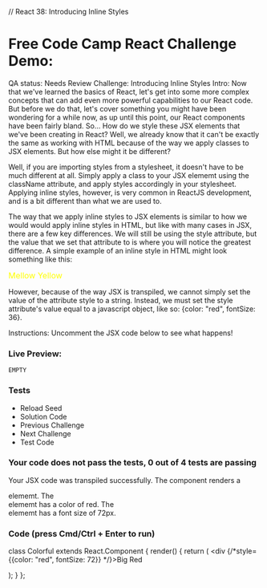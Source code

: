 // React 38: Introducing Inline Styles

# Free Code Camp React Challenge Demo: 

QA status: Needs Review
Challenge: Introducing Inline Styles
Intro: Now that we've learned the basics of React, let's get into some more complex concepts that can add even more powerful capabilities to our React code. But before we do that, let's cover something you might have been wondering for a while now, as up until this point, our React components have been fairly bland. So... How do we style these JSX elements that we've been creating in React? Well, we already know that it can't be exactly the same as working with HTML because of the way we apply classes to JSX elements. But how else might it be different?

Well, if you are importing styles from a stylesheet, it doesn't have to be much different at all. Simply apply a class to your JSX elememt using the className attribute, and apply styles accordingly in your stylesheet. Applying inline styles, however, is very common in ReactJS development, and is a bit different than what we are used to.

The way that we apply inline styles to JSX elements is similar to how we would would apply inline styles in HTML, but like with many cases in JSX, there are a few key differences. We will still be using the style attribute, but the value that we set that attribute to is where you will notice the greatest difference. A simple example of an inline style in HTML might look something like this:

<div style="color: yellow; font-size: 16px">Mellow Yellow</div>

However, because of the way JSX is transpiled, we cannot simply set the value of the attribute style to a string. Instead, we must set the style attribute's value equal to a javascript object, like so: {color: "red", fontSize: 36}.

Instructions: Uncomment the JSX code below to see what happens!

### Live Preview:

    EMPTY

### Tests

* Reload Seed
* Solution Code
* Previous Challenge
* Next Challenge
* Test Code

### Your code does not pass the tests, 0 out of 4 tests are passing
Your JSX code was transpiled successfully.
The component renders a <div> elememt.
The <div> elememt has a color of red.
The <div> elememt has a font size of 72px.


### Code (press Cmd/Ctrl + Enter to run)

class Colorful extends React.Component {
  render() {
    return (
	    <div {/*style={{color: "red", fontSize: 72}} */}>Big Red</div>
    );
  }
};

